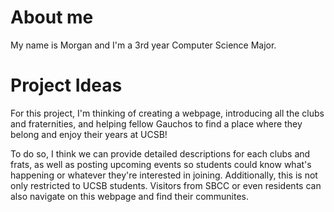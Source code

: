 # About me
My name is Morgan and I'm a 3rd year Computer Science Major. 

# Project Ideas
For this project, I'm thinking of creating a webpage, introducing all the clubs and fraternities, and helping fellow Gauchos to find a place where they belong and enjoy their years at UCSB!

To do so, I think we can provide detailed descriptions for each clubs and frats, as well as posting upcoming events so students could know what's happening or whatever they're interested in joining. Additionally, this is not only restricted to UCSB students. Visitors from SBCC or even residents can also navigate on this webpage and find their communites.
